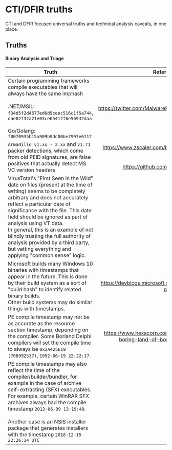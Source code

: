 # CTI/DFIR truths

CTI and DFIR focused universal truths and technical analysis caveats, in one place.

## Truths

#### Binary Analysis and Triage


| Truth | Reference/Source | 
| ------------- |:-------------:|
| Certain programming frameworks compile executables that will always have the same imphash<br><br>.NET/MSIL: `f34d5f2d4577ed6d9ceec516c1f5a744`, `dae02f32a21e03ce65412f6e56942daa`<br><br>Go/Golang: `f0070935b15a909b9dc00be7997e6112` | https://twitter.com/MalwareRE/status/1207745496451878913 |
| `Armadillo v1.xx - 2.xx` and `v1.71` packer detections, which come from old PEiD signatures, are false positives that actually detect MS VC version headers | https://www.zscaler.com/blogs/research/your-windows-8-packed<br><br>https://github.com/x64dbg/yarasigs/pull/13 |
| VirusTotal's "First Seen in the Wild" date on files (present at the time of writing) seems to be completely arbitrary and does not accurately reflect a particular date of significance with the file. This date field should be ignored as part of analysis using VT data.<br>In general, this is an example of not blindly trusting the full authority of analysis provided by a third party, but vetting everything and applying "common sense" logic. | |
| Microsoft builds many Windows 10 binaries with timestamps that appear in the future. This is done by their build system as a sort of "build hash" to identify related binary builds.<br>Other build systems may do similar things with timestamps. | https://devblogs.microsoft.com/oldnewthing/20180103-00/?p=97705 |
| PE compile timestamp may not be as accurate as the resource section timestamp, depending on the compiler. Some Borland Delphi compilers will set the compile time to always be `0x2A425E19 (708992537)`, `1992-06-19 22:22:17`. | https://www.hexacorn.com/blog/2014/12/05/the-not-so-boring-land-of-borland-executables-part-1/ |
| PE compile timestamps may also reflect the time of the compiler/builder/bundler, for example in the case of archive self-extracting (SFX) executables. For example, certain WinRAR SFX archives always had the compile timestamp `2012-06-09 13:19:49`.<br><br> Another case is an NSIS installer package that generates installers with the timestamp `2018-12-15 22:26:14 UTC` | |

